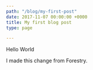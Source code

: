 ```yaml
---
path: "/blog/my-first-post"
date: 2017-11-07 00:00:00 +0000
title: My first blog post
type: page

---
```

Hello World

I made this change from Forestry.